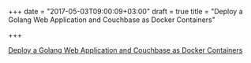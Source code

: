 +++
date = "2017-05-03T09:00:09+03:00"
draft = true
title = "Deploy a Golang Web Application and Couchbase as Docker Containers"

+++

<p><a href="https://blog.couchbase.com/deploy-golang-web-application-couchbase-docker-containers">Deploy a Golang Web Application and Couchbase as Docker Containers</a></p>